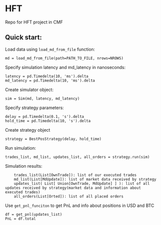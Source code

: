 # HFT
Repo for HFT project in CMF

## Quick start:
Load data using `load_md_from_file` function:
```
md = load_md_from_file(path=PATH_TO_FILE, nrows=NROWS)
```
Specify simulation latency and md_latency in nanoseconds:
```
latency = pd.Timedelta(10, 'ms').delta
md_latency = pd.Timedelta(10, 'ms').delta
```
Create simulator object:
```
sim = Sim(md, latency, md_latency)
```
Specify strategy parameters:
```
delay = pd.Timedelta(0.1, 's').delta
hold_time = pd.Timedelta(10, 's').delta
```
Create strategy object
```
strategy = BestPosStrategy(delay, hold_time)
```
Run simulation:
```
trades_list, md_list, updates_list, all_orders = strategy.run(sim)
```
Simulation results:
```
    trades_list(List[OwnTrade]): list of our executed trades
    md_list(List[MdUpdate]): list of market data received by strategy
    updates_list( List[ Union[OwnTrade, MdUpdate] ] ): list of all updates received by strategy(market data and information about executed trades)
    all_orders(List[Orted]): list of all placed orders
```
Use `get_pnl_funciton` to get PnL and info about positions in USD and BTC

```
df = get_pnl(updates_list)
PnL = df.total
```